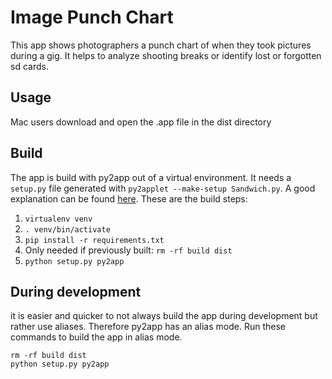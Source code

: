 # Image Punch Chart

This app shows photographers a punch chart of when they took pictures during a gig. It helps to analyze shooting breaks or identify lost or forgotten sd cards.

## Usage

Mac users download and open the .app file in the dist directory

## Build

The app is build with py2app out of a virtual environment. It needs a `setup.py` file generated with `py2applet --make-setup Sandwich.py`. A good explanation can be found [here](https://www.metachris.com/2015/11/create-standalone-mac-os-x-applications-with-python-and-py2app/). These are the build steps:
1. `virtualenv venv`
2. `. venv/bin/activate`
3. `pip install -r requirements.txt`
4. Only needed if previously built: `rm -rf build dist`
5. `python setup.py py2app`

## During development

it is easier and quicker to not always build the app during development but rather use aliases. Therefore py2app has an alias mode. Run these commands to build the app in alias mode.

    rm -rf build dist
    python setup.py py2app